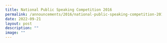 ```yaml
---
title: National Public Speaking Competition 2016
permalink: /announcements/2016/national-public-speaking-competition-2016/
date: 2022-09-21
layout: post
description: ""
image: ""
---
```

